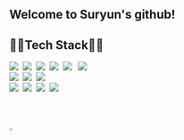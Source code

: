 <!--
**tnfus916/tnfus916** is a ✨ _special_ ✨ repository because its `README.md` (this file) appears on your GitHub profile.

Here are some ideas to get you started:

- 🔭 I’m currently working on ...
- 🌱 I’m currently learning ...
- 👯 I’m looking to collaborate on ...
- 🤔 I’m looking for help with ...
- 💬 Ask me about ...
- 📫 How to reach me: ...
- 😄 Pronouns: ...
- ⚡ Fun fact: ...
-->

<!-- 헤더 -->
<h2>Welcome to Suryun's github!</h2>

<!-- 기술 스택 -->
<h2>👩‍💻Tech Stack👩‍💻</h2>
<div>
  <img src="https://img.shields.io/badge/html5-E34F26.svg?style=for-the-badge&logo=html5&logoColor=white" />&nbsp 
  <img src="https://img.shields.io/badge/css3-1572B6.svg?style=for-the-badge&logo=css3&logoColor=white" />&nbsp
  <img src="https://img.shields.io/badge/javascript-F7DF1E.svg?style=for-the-badge&logo=javascript&logoColor=20232a" />&nbsp
  <img src="https://img.shields.io/badge/react-20232a.svg?style=for-the-badge&logo=react&logoColor=61DAFB" />&nbsp
  <img src="https://img.shields.io/badge/react%20native-61DAFB?style=for-the-badge&logo=react&logoColor=white" /> &nbsp
  <img src="https://img.shields.io/badge/Typescript-3178C6?style=for-the-badge&logo=typescript&logoColor=white" />&nbsp
  <br>
  <img src="https://img.shields.io/badge/python-3776AB?style=for-the-badge&logo=python&logoColor=white" />&nbsp
  <img src="https://img.shields.io/badge/Firebase-FFCA28?style=for-the-badge&logo=firebase&logoColor=white" />&nbsp
  <img src="https://img.shields.io/badge/Docker-2496ED?style=for-the-badge&logo=docker&logoColor=white" />&nbsp
  <br>
  <img src="https://img.shields.io/badge/git-F05033.svg?style=for-the-badge&logo=git&logoColor=white" />&nbsp
  <img src="https://img.shields.io/badge/github-181717.svg?style=for-the-badge&logo=github&logoColor=white" />&nbsp
  <img src="https://img.shields.io/badge/slack-4A154B.svg?style=for-the-badge&logo=slack&logoColor=white" />&nbsp
  <img src="https://img.shields.io/badge/Notion-F3F3F3.svg?style=for-the-badge&logo=notion&logoColor=black" />&nbsp
</div>

<br><br>
<!-- GitHub Stats -->
<div style="display: flex; flex-direction: column;">
  <div style="display: flex; width: 30%;">
<!--     <img src="https://github-readme-stats.vercel.app/api?username=tnfus916&show_icons=true&theme=default#gh-light-mode-only" width="48%" /> -->
    <a href="https://github.com/anuraghazra/github-readme-stats">
      <img src="https://github-readme-stats.vercel.app/api/top-langs/?username=tnfus916&layout=compact&theme=light" width="48%" />
    </a>
  </div>
</div>
